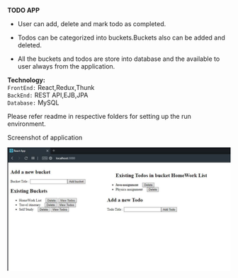 **TODO APP**    

   - User can add, delete and mark todo as completed.

   - Todos can be categorized into buckets.Buckets also can be added and deleted.
   
   - All the buckets and todos are store into database and the available to user always from the application.
 
**Technology:**  
 `FrontEnd:` React,Redux,Thunk  
  `BackEnd:` REST API,EJB,JPA   
 `Database:` MySQL   
 
 Please refer readme in respective folders for setting up the run environment.
 
 Screenshot of application  
 
 ![alt text](https://github.com/Akshay9882/todoApp/blob/master/ScreenShot.JPG)
